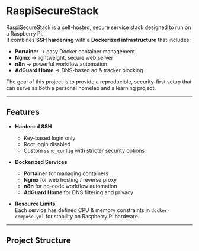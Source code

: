 # RaspiSecureStack

RaspiSecureStack is a self-hosted, secure service stack designed to run on a Raspberry Pi.  
It combines **SSH hardening** with a **Dockerized infrastructure** that includes:

- **Portainer** → easy Docker container management  
- **Nginx** → lightweight, secure web server  
- **n8n** → powerful workflow automation  
- **AdGuard Home** → DNS-based ad & tracker blocking  

The goal of this project is to provide a reproducible, security-first setup that can serve as both a personal homelab and a learning project.

---

## Features

- **Hardened SSH**  
  - Key-based login only  
  - Root login disabled  
  - Custom `sshd_config` with stricter security options  

- **Dockerized Services**  
  - **Portainer** for managing containers  
  - **Nginx** for web hosting / reverse proxy  
  - **n8n** for no-code workflow automation  
  - **AdGuard Home** for DNS filtering and privacy  

- **Resource Limits**  
  Each service has defined CPU & memory constraints in `docker-compose.yml` for stability on Raspberry Pi hardware.  

---

## Project Structure
